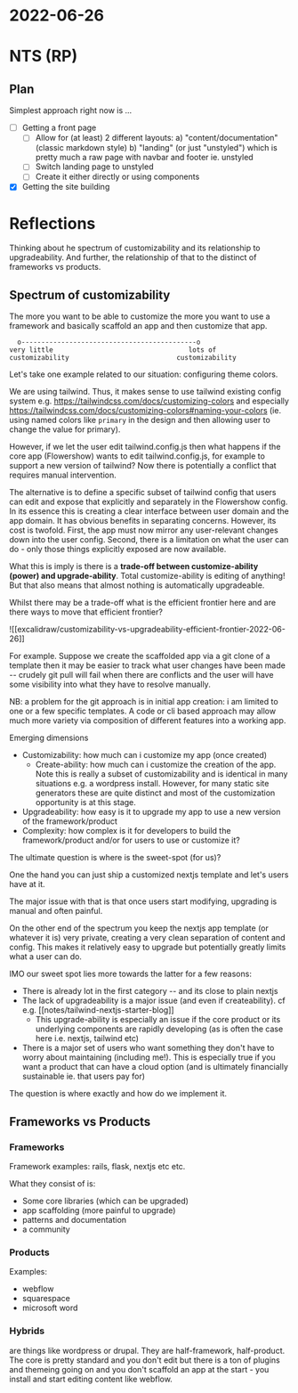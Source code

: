 # 2022-06-26

# NTS (RP)

## Plan

Simplest approach right now is ...

* [ ] Getting a front page
  * [ ] Allow for (at least) 2 different layouts: a) "content/documentation" (classic markdown style) b) "landing" (or just "unstyled") which is pretty much a raw page with navbar and footer ie. unstyled
  * [ ] Switch landing page to unstyled
  * [ ] Create it either directly or using components
* [x] Getting the site building

# Reflections

Thinking about he spectrum of customizability and its relationship to upgradeability. And further, the relationship of that to the distinct of frameworks vs products.

## Spectrum of customizability

The more you want to be able to customize the more you want to use a framework and basically scaffold an app and then customize that app.

```
  o--------------------------------------------o
very little                                  lots of
customizability                           customizability
```

Let's take one example related to our situation: configuring theme colors.

We are using tailwind. Thus, it makes sense to use tailwind existing config system e.g. https://tailwindcss.com/docs/customizing-colors and especially https://tailwindcss.com/docs/customizing-colors#naming-your-colors (ie. using named colors like `primary` in the design and then allowing user to change the value for primary).

However, if we let the user edit tailwind.config.js then what happens if the core app (Flowershow) wants to edit tailwind.config.js, for example to support a new version of tailwind? Now there is potentially a conflict that requires manual intervention.

The alternative is to define a specific subset of tailwind config that users can edit and expose that explicitly and separately in the Flowershow config. In its essence this is creating a clear interface between user domain and the app domain. It has obvious benefits in separating concerns. However, its cost is twofold. First, the app must now mirror any user-relevant changes down into the user config. Second, there is a limitation on what the user can do - only those things explicitly exposed are now available.

What this is imply is there is a **trade-off between customize-ability (power) and upgrade-ability**. Total customize-ability is editing of anything! But that also means that almost nothing is automatically upgradeable.

Whilst there may be a trade-off what is the efficient frontier here and are there ways to move that efficient frontier?

![[excalidraw/customizability-vs-upgradeability-efficient-frontier-2022-06-26]]

For example. Suppose we create the scaffolded app via a git clone of a template then it may be easier to track what user changes have been made -- crudely git pull will fail when there are conflicts and the user will have some visibility into what they have to resolve manually.

NB: a problem for the git approach is in initial app creation: i am limited to one or a few specific templates. A code or cli based approach may allow much more variety via composition of different features into a working app.

Emerging dimensions

- Customizability: how much can i customize my app (once created)
  - Create-ability: how much can i customize the creation of the app. Note this is really a subset of customizability and is identical in many situations e.g. a wordpress install. However, for many static site generators these are quite distinct and most of the customization opportunity is at this stage.
- Upgradeability: how easy is it to upgrade my app to use a new version of the framework/product
- Complexity: how complex is it for developers to build the framework/product and/or for users to use or customize it?

The ultimate question is where is the sweet-spot (for us)?

One the hand you can just ship a customized nextjs template and let's users have at it.

The major issue with that is that once users start modifying, upgrading is manual and often painful.

On the other end of the spectrum you keep the nextjs app template (or whatever it is) very private, creating a very clean separation of content and config. This makes it relatively easy to upgrade but potentially greatly limits what a user can do.

IMO our sweet spot lies more towards the latter for a few reasons:

- There is already lot in the first category -- and its close to plain nextjs
- The lack of upgradeability is a major issue (and even if createability). cf e.g. [[notes/tailwind-nextjs-starter-blog]]
  - This upgrade-ability is especially an issue if the core product or its underlying components are rapidly developing (as is often the case here i.e. nextjs, tailwind etc)
- There is a major set of users who want something they don't have to worry about maintaining (including me!). This is especially true if you want a product that can have a cloud option (and is ultimately financially sustainable ie. that users pay for)

The question is where exactly and how do we implement it.

## Frameworks vs Products

### Frameworks

Framework examples: rails, flask, nextjs etc etc.

What they consist of is:

- Some core libraries (which can be upgraded)
- app scaffolding (more painful to upgrade)
- patterns and documentation
- a community

### Products

Examples:

- webflow
- squarespace
- microsoft word

### Hybrids 

are things like wordpress or drupal. They are half-framework, half-product. The core is pretty standard and you don't edit but there is a ton of plugins and themeing going on and you don't scaffold an app at the start - you install and start editing content like webflow.
